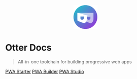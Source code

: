 <div align=center>
  <img width="75" src="assets/icons/pwa-builder.png">
</div>

# Otter Docs

> All-in-one toolchain for building progressive web apps

[PWA Starter](/starter/README.md)
[PWA Builder](/builder/README.md)
[PWA Studio](/studio/quick-start.md)
